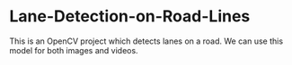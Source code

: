 # Lane-Detection-on-Road-Lines
This is an OpenCV project which detects lanes on a road. We can use this model for both images and videos.
